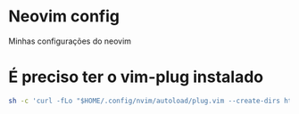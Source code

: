 # Neovim config
Minhas configurações do neovim

# É preciso ter o vim-plug instalado
```bash
sh -c 'curl -fLo "$HOME/.config/nvim/autoload/plug.vim --create-dirs https://raw.githubusercontent.com/junegunn/vim-plug/master/plug.vim'
```
